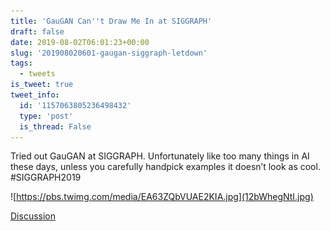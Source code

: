 ```yaml
---
title: 'GauGAN Can''t Draw Me In at SIGGRAPH'
draft: false
date: 2019-08-02T06:01:23+00:00
slug: '201908020601-gaugan-siggraph-letdown'
tags:
  - tweets
is_tweet: true
tweet_info:
  id: '1157063805236498432'
  type: 'post'
  is_thread: False
---
```




Tried out GauGAN at SIGGRAPH. Unfortunately like too many things in AI these days, unless you carefully handpick examples it doesn’t look as cool. #SIGGRAPH2019 

![https://pbs.twimg.com/media/EA63ZQbVUAE2KIA.jpg](12bWhegNtI.jpg)

[Discussion](https://x.com/sytelus/status/1157063805236498432)

